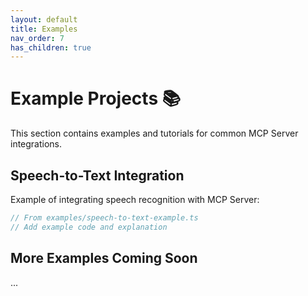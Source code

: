 ```yaml
---
layout: default
title: Examples
nav_order: 7
has_children: true
---
```


# Example Projects 📚

This section contains examples and tutorials for common MCP Server integrations.

## Speech-to-Text Integration

Example of integrating speech recognition with MCP Server:

```typescript
// From examples/speech-to-text-example.ts
// Add example code and explanation
```

## More Examples Coming Soon
... 